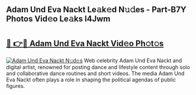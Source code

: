 ## Adam Und Eva Nackt Le𝚊k𝚎d N𝚞𝚍es - Part-B7Y Photos Vid𝚎o Le𝚊ks l4Jwm

# <h2><a href="http://fb53ou.evod.top/?m=Adam+Und+Eva+Nackt">🔗 👉🔴 Adam Und Eva Nackt Vid𝚎o Ph𝚘t𝚘s</a></h2>

[![Adam Und Eva Nackt N𝚞d𝚎s](https://i.imgur.com/8V9OHl7.gif)](http://fb53ou.evod.top/?m=Adam+Und+Eva+Nackt)
Web celebrity Adam Und Eva Nackt and digital artist, renowned for posting dance and lifestyle content through solo and collaborative dance routines and short videos. The media Adam Und Eva Nackt often plays a role in shaping the political agendas of public figures. 
